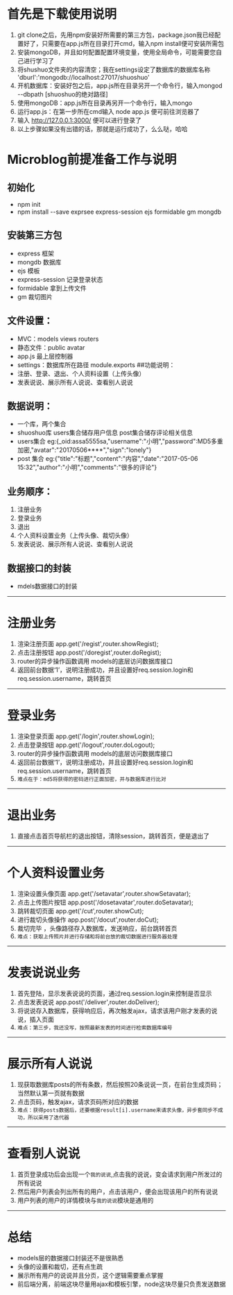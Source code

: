 # 首先是下载使用说明
1. git clone之后，先用npm安装好所需要的第三方包，package.json我已经配置好了，只需要在app.js所在目录打开cmd，输入npm install便可安装所需包
2. 安装mongoDB，并且如何配置配置环境变量，使用全局命令，可能需要您自己进行学习了
3. 将shushuo文件夹的内容清空；我在settings设定了数据库的数据库名称  'dburl':'mongodb://localhost:27017/shuoshuo'
4. 开机数据库：安装好包之后，app.js所在目录另开一个命令行，输入mongod --dbpath [shuoshuo的绝对路径]
5. 使用mongoDB：app.js所在目录再另开一个命令行，输入mongo
6. 运行app.js：在第一步所在cmd输入 node app.js  便可前往浏览器了
7. 输入  http://127.0.0.1:3000/  便可以进行登录了
8. 以上步骤如果没有出错的话，那就是运行成功了，么么哒，哈哈
  
# Microblog前提准备工作与说明
## 初始化
* npm init
* npm install --save exprsee express-session ejs formidable gm mongdb
## 安装第三方包
* express 框架
* mongdb 数据库
* ejs 模板
* express-session 记录登录状态
* formidable 拿到上传文件
* gm 裁切图片

## 文件设置：
* MVC：models views routers	
* 静态文件：public avatar
* app.js 最上层控制器
* settings：数据库所在路径 module.exports
##功能说明：
* 注册、登录、退出、个人资料设置（上传头像）
* 发表说说、展示所有人说说、查看别人说说
## 数据说明：
* 一个库，两个集合
* shuoshuo库 users集合储存用户信息  post集合储存评论相关信息
* users集合 eg:{_oid:assa5555sa,"username":"小明","password":MD5多重加密,"avatar":"20170506****","sign":"lonely"}
* post 集合 eg:{"title":"标题","content":"内容","date":"2017-05-06 15:32","author":"小明","comments":"很多的评论"}
## 业务顺序：
1. 注册业务
2. 登录业务
3. 退出	
4. 个人资料设置业务（上传头像、裁切头像）
5.	发表说说、展示所有人说说、查看别人说说
## 数据接口的封装
* mdels数据接口的封装
***
# 注册业务
1. 渲染注册页面  app.get('/regist',router.showRegist);
1. 点击注册按钮	app.post('/doregist',router.doRegist);	
2. router的异步操作函数调用 models的底层访问数据库接口
3. 返回前台数据‘1’，说明注册成功，并且设置好req.session.login和req.session.username，跳转首页
***
# 登录业务
1. 渲染登录页面  app.get('/login',router.showLogin); 
2. 点击登录按钮	app.get('/logout',router.doLogout);	
3. router的异步操作函数调用 models的底层访问数据库接口
4. 返回前台数据‘1’，说明注册成功，并且设置好req.session.login和req.session.username，跳转首页
5. `难点在于：md5将获得的密码进行正面加密，并与数据库进行比对`
***
# 退出业务
1. 直接点击首页导航栏的退出按钮，清除session，跳转首页，便是退出了
***
# 个人资料设置业务
1. 渲染设置头像页面 	app.get('/setavatar',router.showSetavatar);
2. 点击上传图片按钮  	app.post('/dosetavatar',router.doSetavatar);
3. 跳转裁切页面         	app.get('/cut',router.showCut);	
4. 进行裁切头像操作 	app.post('/docut',router.doCut);
5. 裁切完毕 ，头像路径存入数据库，发送响应，前台跳转首页
6. `难点：获取上传照片并进行存储和将前台放的裁切数据进行服务器处理`
***
# 发表说说业务
1. 首先登陆，显示发表说说的页面，通过req.session.login来控制是否显示
2. 点击发表说说 app.post('/deliver',router.doDeliver);
3. 将说说存入数据库，获得响应后，再次触发ajax，请求该用户刚才发表的说说，插入页面
4. `难点：第三步，我还没写，按照最新发表的时间进行检索数据库编号`
***
# 展示所有人说说
1. 现获取数据库posts的所有条数，然后按照20条说说一页，在前台生成页码；当然默认第一页就有数据
2. 点击页码，触发ajax，请求页码所对应的数据
3. `难点：获得posts数据后，还要根据result[i].username来请求头像，异步套同步不成功，所以采用了迭代器`
***
# 查看别人说说
1. 首页登录成功后会出现一个`我的说说`,点击我的说说，变会请求到用户所发过的所有说说
2. 然后用户列表会列出所有的用户，点击该用户，便会出现该用户的所有说说
3. 用户列表的用户的详情模块与`我的说说`模块是通用的
***
# 总结
* models层的数据接口封装还不是很熟悉
* 头像的设置和裁切，还有点生疏
* 展示所有用户的说说并且分页，这个逻辑需要重点掌握
* 前后端分离，前端这块尽量用ajax和模板引擎，node这块尽量只负责发送数据






